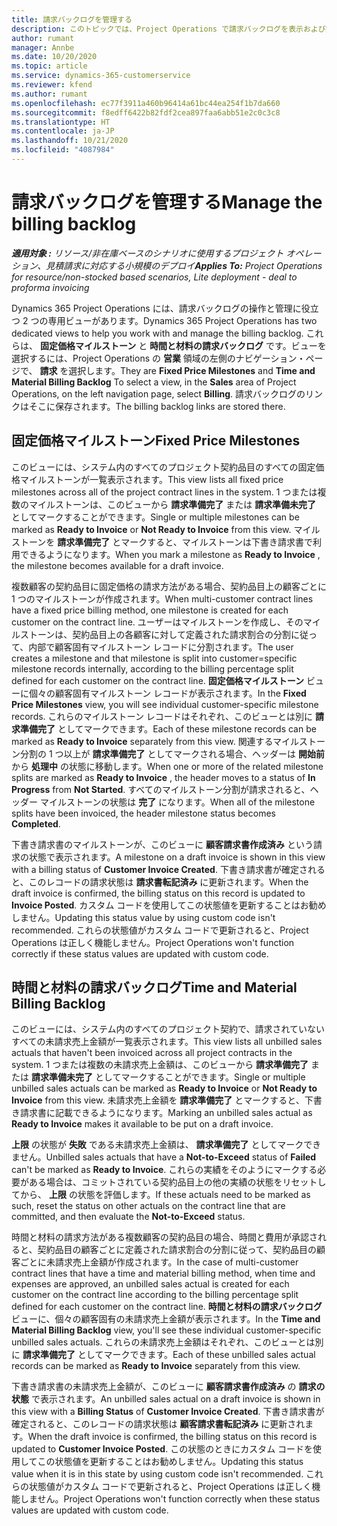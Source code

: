 ```yaml
---
title: 請求バックログを管理する
description: このトピックでは、Project Operations で請求バックログを表示および操作する方法について説明します。
author: rumant
manager: Annbe
ms.date: 10/20/2020
ms.topic: article
ms.service: dynamics-365-customerservice
ms.reviewer: kfend
ms.author: rumant
ms.openlocfilehash: ec77f3911a460b96414a61bc44ea254f1b7da660
ms.sourcegitcommit: f8edff6422b82fdf2cea897faa6abb51e2c0c3c8
ms.translationtype: HT
ms.contentlocale: ja-JP
ms.lasthandoff: 10/21/2020
ms.locfileid: "4087984"
---
```

# <a name="manage-the-billing-backlog"></a><span data-ttu-id="7c305-103">請求バックログを管理する</span><span class="sxs-lookup"><span data-stu-id="7c305-103">Manage the billing backlog</span></span>

<span data-ttu-id="7c305-104">_**適用対象 :** リソース/非在庫ベースのシナリオに使用するプロジェクト オペレーション、見積請求に対応する小規模のデプロイ_</span><span class="sxs-lookup"><span data-stu-id="7c305-104">_**Applies To:** Project Operations for resource/non-stocked based scenarios, Lite deployment - deal to proforma invoicing_</span></span>

<span data-ttu-id="7c305-105">Dynamics 365 Project Operations には、請求バックログの操作と管理に役立つ 2 つの専用ビューがあります。</span><span class="sxs-lookup"><span data-stu-id="7c305-105">Dynamics 365 Project Operations has two dedicated views to help you work with and manage the billing backlog.</span></span> <span data-ttu-id="7c305-106">これらは、 **固定価格マイルストーン** と **時間と材料の請求バックログ** です。ビューを選択するには、Project Operations の **営業** 領域の左側のナビゲーション・ページで、 **請求** を選択します。</span><span class="sxs-lookup"><span data-stu-id="7c305-106">They are **Fixed Price Milestones** and **Time and Material Billing Backlog** To select a view, in the **Sales** area of Project Operations, on the left navigation page, select **Billing**.</span></span> <span data-ttu-id="7c305-107">請求バックログのリンクはそこに保存されます。</span><span class="sxs-lookup"><span data-stu-id="7c305-107">The billing backlog links are stored there.</span></span>

## <a name="fixed-price-milestones"></a><span data-ttu-id="7c305-108">固定価格マイルストーン</span><span class="sxs-lookup"><span data-stu-id="7c305-108">Fixed Price Milestones</span></span>

<span data-ttu-id="7c305-109">このビューには、システム内のすべてのプロジェクト契約品目のすべての固定価格マイルストーンが一覧表示されます。</span><span class="sxs-lookup"><span data-stu-id="7c305-109">This view lists all fixed price milestones across all of the project contract lines in the system.</span></span> <span data-ttu-id="7c305-110">1 つまたは複数のマイルストーンは、このビューから **請求準備完了** または **請求準備未完了** としてマークすることができます。</span><span class="sxs-lookup"><span data-stu-id="7c305-110">Single or multiple milestones can be marked as **Ready to Invoice** or **Not Ready to Invoice** from this view.</span></span> <span data-ttu-id="7c305-111">マイルストーンを **請求準備完了** とマークすると、マイルストーンは下書き請求書で利用できるようになります。</span><span class="sxs-lookup"><span data-stu-id="7c305-111">When you mark a milestone as **Ready to Invoice** , the milestone becomes available for a draft invoice.</span></span>

<span data-ttu-id="7c305-112">複数顧客の契約品目に固定価格の請求方法がある場合、契約品目上の顧客ごとに 1 つのマイルストーンが作成されます。</span><span class="sxs-lookup"><span data-stu-id="7c305-112">When multi-customer contract lines have a fixed price billing method, one milestone is created for each customer on the contract line.</span></span> <span data-ttu-id="7c305-113">ユーザーはマイルストーンを作成し、そのマイルストーンは、契約品目上の各顧客に対して定義された請求割合の分割に従って、内部で顧客固有マイルストーン レコードに分割されます。</span><span class="sxs-lookup"><span data-stu-id="7c305-113">The user creates a milestone and that milestone is split into customer=specific milestone records internally, according to the billing percentage split defined for each customer on the contract line.</span></span> <span data-ttu-id="7c305-114">**固定価格マイルストーン** ビューに個々の顧客固有マイルストーン レコードが表示されます。</span><span class="sxs-lookup"><span data-stu-id="7c305-114">In the **Fixed Price Milestones** view, you will see individual customer-specific milestone records.</span></span> <span data-ttu-id="7c305-115">これらのマイルストーン レコードはそれぞれ、このビューとは別に **請求準備完了** としてマークできます。</span><span class="sxs-lookup"><span data-stu-id="7c305-115">Each of these milestone records can be marked as **Ready to Invoice** separately from this view.</span></span> <span data-ttu-id="7c305-116">関連するマイルストーン分割の 1 つ以上が **請求準備完了** としてマークされる場合、ヘッダーは **開始前** から **処理中** の状態に移動します。</span><span class="sxs-lookup"><span data-stu-id="7c305-116">When one or more of the related milestone splits are marked as **Ready to Invoice** , the header moves to a status of **In Progress** from **Not Started**.</span></span> <span data-ttu-id="7c305-117">すべてのマイルストーン分割が請求されると、ヘッダー マイルストーンの状態は **完了** になります。</span><span class="sxs-lookup"><span data-stu-id="7c305-117">When all of the milestone splits have been invoiced, the header milestone status becomes **Completed**.</span></span>

<span data-ttu-id="7c305-118">下書き請求書のマイルストーンが、このビューに **顧客請求書作成済み** という請求の状態で表示されます。</span><span class="sxs-lookup"><span data-stu-id="7c305-118">A milestone on a draft invoice is shown in this view with a billing status of **Customer Invoice Created**.</span></span> <span data-ttu-id="7c305-119">下書き請求書が確定されると、このレコードの請求状態は **請求書転記済み** に更新されます。</span><span class="sxs-lookup"><span data-stu-id="7c305-119">When the draft invoice is confirmed, the billing status on this record is updated to **Invoice Posted**.</span></span> <span data-ttu-id="7c305-120">カスタム コードを使用してこの状態値を更新することはお勧めしません。</span><span class="sxs-lookup"><span data-stu-id="7c305-120">Updating this status value by using custom code isn't recommended.</span></span> <span data-ttu-id="7c305-121">これらの状態値がカスタム コードで更新されると、Project Operations は正しく機能しません。</span><span class="sxs-lookup"><span data-stu-id="7c305-121">Project Operations won't function correctly if these status values are updated with custom code.</span></span>

## <a name="time-and-material-billing-backlog"></a><span data-ttu-id="7c305-122">時間と材料の請求バックログ</span><span class="sxs-lookup"><span data-stu-id="7c305-122">Time and Material Billing Backlog</span></span>

<span data-ttu-id="7c305-123">このビューには、システム内のすべてのプロジェクト契約で、請求されていないすべての未請求売上金額が一覧表示されます。</span><span class="sxs-lookup"><span data-stu-id="7c305-123">This view lists all unbilled sales actuals that haven't been invoiced across all project contracts in the system.</span></span> <span data-ttu-id="7c305-124">1 つまたは複数の未請求売上金額は、このビューから **請求準備完了** または **請求準備未完了** としてマークすることができます。</span><span class="sxs-lookup"><span data-stu-id="7c305-124">Single or multiple unbilled sales actuals can be marked as **Ready to Invoice** or **Not Ready to Invoice** from this view.</span></span> <span data-ttu-id="7c305-125">未請求売上金額を **請求準備完了** とマークすると、下書き請求書に記載できるようになります。</span><span class="sxs-lookup"><span data-stu-id="7c305-125">Marking an unbilled sales actual as **Ready to Invoice** makes it available to be put on a draft invoice.</span></span>

<span data-ttu-id="7c305-126">**上限** の状態が **失敗** である未請求売上金額は、 **請求準備完了** としてマークできません。</span><span class="sxs-lookup"><span data-stu-id="7c305-126">Unbilled sales actuals that have a **Not-to-Exceed** status of **Failed** can't be marked as **Ready to Invoice**.</span></span> <span data-ttu-id="7c305-127">これらの実績をそのようにマークする必要がある場合は、コミットされている契約品目上の他の実績の状態をリセットしてから、 **上限** の状態を評価します。</span><span class="sxs-lookup"><span data-stu-id="7c305-127">If these actuals need to be marked as such, reset the status on other actuals on the contract line that are committed, and then evaluate the **Not-to-Exceed** status.</span></span>

<span data-ttu-id="7c305-128">時間と材料の請求方法がある複数顧客の契約品目の場合、時間と費用が承認されると、契約品目の顧客ごとに定義された請求割合の分割に従って、契約品目の顧客ごとに未請求売上金額が作成されます。</span><span class="sxs-lookup"><span data-stu-id="7c305-128">In the case of multi-customer contract lines that have a time and material billing method, when time and expenses are approved, an unbilled sales actual is created for each customer on the contract line according to the billing percentage split defined for each customer on the contract line.</span></span> <span data-ttu-id="7c305-129">**時間と材料の請求バックログ** ビューに、個々の顧客固有の未請求売上金額が表示されます。</span><span class="sxs-lookup"><span data-stu-id="7c305-129">In the **Time and Material Billing Backlog** view, you'll see these individual customer-specific unbilled sales actuals.</span></span> <span data-ttu-id="7c305-130">これらの未請求売上金額はそれぞれ、このビューとは別に **請求準備完了** としてマークできます。</span><span class="sxs-lookup"><span data-stu-id="7c305-130">Each of these unbilled sales actual records can be marked as **Ready to Invoice** separately from this view.</span></span>

<span data-ttu-id="7c305-131">下書き請求書の未請求売上金額が、このビューに **顧客請求書作成済み** の **請求の状態** で表示されます。</span><span class="sxs-lookup"><span data-stu-id="7c305-131">An unbilled sales actual on a draft invoice is shown in this view with a **Billing Status** of **Customer Invoice Created**.</span></span> <span data-ttu-id="7c305-132">下書き請求書が確定されると、このレコードの請求状態は **顧客請求書転記済み** に更新されます。</span><span class="sxs-lookup"><span data-stu-id="7c305-132">When the draft invoice is confirmed, the billing status on this record is updated to **Customer Invoice Posted**.</span></span> <span data-ttu-id="7c305-133">この状態のときにカスタム コードを使用してこの状態値を更新することはお勧めしません。</span><span class="sxs-lookup"><span data-stu-id="7c305-133">Updating this status value when it is in this state by using custom code isn't recommended.</span></span> <span data-ttu-id="7c305-134">これらの状態値がカスタム コードで更新されると、Project Operations は正しく機能しません。</span><span class="sxs-lookup"><span data-stu-id="7c305-134">Project Operations won't function correctly when these status values are updated with custom code.</span></span>
